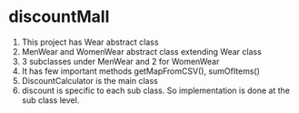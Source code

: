 # discountMall

1. This project has Wear abstract class
2. MenWear and WomenWear abstract class extending Wear class
3. 3 subclasses under MenWear and 2 for WomenWear
4. It has few important methods getMapFromCSV(), sumOfItems()
5. DiscountCalculator is the main class
6. discount is specific to each sub class. So implementation is done at the sub class level.

